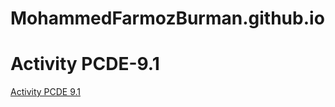# MohammedFarmozBurman.github.io

# Activity PCDE-9.1
[Activity PCDE 9.1](MohammedFarmozBurman.github.io/Activity-PCDE-9.1)
